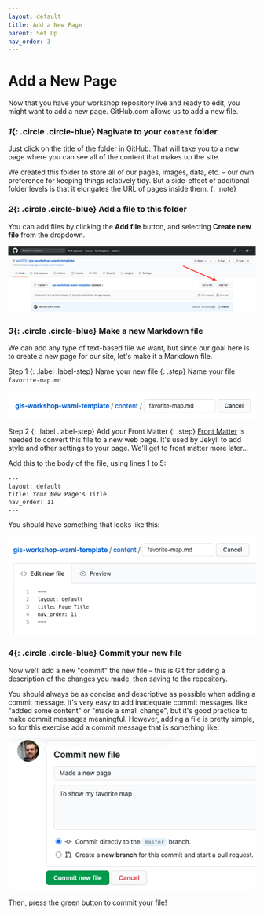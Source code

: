```yaml
---
layout: default
title: Add a New Page
parent: Set Up
nav_order: 3
---
```

# Add a New Page

Now that you have your workshop repository live and ready to edit, you might want to add a new page. GitHub.com allows us to add a new file.

### *1*{: .circle .circle-blue} Nagivate to your `content` folder
Just click on the title of the folder in GitHub. That will take you to a new page where you can see all of the content that makes up the site.

We created this folder to store all of our pages, images, data, etc. – our own preference for keeping things relatively tidy. But a side-effect of additional folder levels is that it elongates the URL of pages inside them.
{: .note}

### *2*{: .circle .circle-blue} Add a file to this folder
You can add files by clicking the **Add file** button, and selecting **Create new file** from the dropdown.

![Add file](../img/add-file.png)

### *3*{: .circle .circle-blue} Make a new Markdown file
We can add any type of text-based file we want, but since our goal here is to create a new page for our site, let's make it a Markdown file.

Step 1
{: .label .label-step}
Name your new file
{: .step}
Name your file `favorite-map.md`

![File name](../img/file-name.png)

Step 2
{: .label .label-step}
Add your Front Matter
{: .step}
[Front Matter](https://jekyllrb.com/docs/front-matter/) is needed to convert this file to a new web page. It's used by Jekyll to add style and other settings to your page. We'll get to front matter more later...

Add this to the body of the file, using lines 1 to 5:
```
---
layout: default
title: Your New Page's Title
nav_order: 11
---
```
You should have something that looks like this:

![Front matter](../img/front-matter.png)

### *4*{: .circle .circle-blue} Commit your new file
Now we'll add a new "commit" the new file – this is Git for adding a description of the changes you made, then saving to the repository.

You should always be as concise and descriptive as possible when adding a commit message. It's very easy to add inadequate commit messages, like "added some content" or "made a small change", but it's good practice to make commit messages meaningful. However, adding a file is pretty simple, so for this exercise add a commit message that is something like:

![Commit message](../img/commit-message.png)

Then, press the green button to commit your file!
